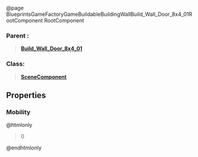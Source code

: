 @page BlueprintsGameFactoryGameBuildableBuildingWallBuild_Wall_Door_8x4_01RootComponent RootComponent
### Parent :
<b><a href="_blueprints_game_factory_game_buildable_building_wall_build__wall__door_8x4_01.html"><blockquote>Build_Wall_Door_8x4_01</blockquote></a></b>
### Class:
<b><a href="_class_script_scene_component.html"><blockquote>SceneComponent</blockquote></a></b>
## Properties
### Mobility
@htmlonly
<blockquote>0</blockquote>
@endhtmlonly

